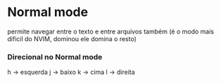 # Normal mode

permite navegar entre o texto e entre arquivos também (é o modo mais dificil do NVIM, dominou ele domina o resto) 
### Direcional no Normal mode

h -> esquerda 
j -> baixo 
k -> cima 
l -> direita


